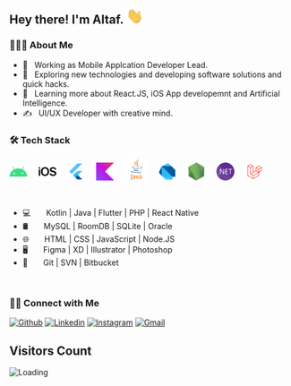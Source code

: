 <h2>Hey there! I'm Altaf. <img src="https://raw.githubusercontent.com/altafc22/altafc22/master/gifs/hi.gif" width="30px"> </h2>

<h3> 👨🏻‍💻 About Me </h3>

- 💼 &nbsp; Working as Mobile Applcation Developer Lead.
- 🤔 &nbsp; Exploring new technologies and developing software solutions and quick hacks.
- 🌱 &nbsp; Learning more about React.JS, iOS App developemnt and Artificial Intelligence.
- ✍️ &nbsp; UI/UX Developer with creative mind.

<h3>🛠 Tech Stack</h3>

[<img src="https://raw.githubusercontent.com/github/explore/cfd26557025b2ccaa2d3d25f3e518e29ebea05c5/topics/android/android.png" alt="Android logo" width="32">](https://developer.android.com/)&nbsp;&nbsp;&nbsp;&nbsp;&nbsp;[<img src="https://raw.githubusercontent.com/github/explore/cfd26557025b2ccaa2d3d25f3e518e29ebea05c5/topics/ios/ios.png" alt="ios logo" width="32">](https://developer.apple.com/)&nbsp;&nbsp;&nbsp;&nbsp;&nbsp;[<img src="https://raw.githubusercontent.com/github/explore/cfd26557025b2ccaa2d3d25f3e518e29ebea05c5/topics/flutter/flutter.png" alt="flutter logo" width="32">](https://flutter.dev/)&nbsp;&nbsp;&nbsp;&nbsp;&nbsp;[<img src="https://raw.githubusercontent.com/github/explore/80688e429a7d4ef2fca1e82350fe8e3517d3494d/topics/kotlin/kotlin.png" alt="Kotlin logo" width="32">](https://kotlinlang.org/)&nbsp;&nbsp;&nbsp;&nbsp;&nbsp;[<img src="https://raw.githubusercontent.com/github/explore/cfd26557025b2ccaa2d3d25f3e518e29ebea05c5/topics/java/java.png" alt="Java logo" width="40">](https://www.java.com/en/)&nbsp;&nbsp;&nbsp;&nbsp;&nbsp;[<img src="https://raw.githubusercontent.com/github/explore/cfd26557025b2ccaa2d3d25f3e518e29ebea05c5/topics/dart/dart.png" alt="Dart logo" width="32">](https://dart.dev/)&nbsp;&nbsp;&nbsp;&nbsp;&nbsp;[<img src="https://raw.githubusercontent.com/github/explore/cfd26557025b2ccaa2d3d25f3e518e29ebea05c5/topics/nodejs/nodejs.png" alt="Node.JS logo" width="32">](https://nodejs.org/)&nbsp;&nbsp;&nbsp;&nbsp;&nbsp;[<img src="https://raw.githubusercontent.com/github/explore/cfd26557025b2ccaa2d3d25f3e518e29ebea05c5/topics/dotnet/dotnet.png" alt=".Net logo" width="32">](https://dotnet.microsoft.com/)&nbsp;&nbsp;&nbsp;&nbsp;&nbsp;[<img src="https://raw.githubusercontent.com/github/explore/cfd26557025b2ccaa2d3d25f3e518e29ebea05c5/topics/laravel/laravel.png" alt="Laravel logo" width="32">](https://laravel.com/)


<br/>

- 💻 &nbsp;&nbsp;&nbsp;&nbsp;&nbsp; Kotlin | Java | Flutter | PHP | React Native
- 🛢 &nbsp;&nbsp;&nbsp;&nbsp;&nbsp; MySQL | RoomDB | SQLite | Oracle
- 🌐 &nbsp;&nbsp;&nbsp;&nbsp;&nbsp; HTML | CSS | JavaScript | Node.JS 
- 🖥 &nbsp;&nbsp;&nbsp;&nbsp;&nbsp; Figma | XD | Illustrator | Photoshop
- 🔧 &nbsp;&nbsp;&nbsp;&nbsp;&nbsp; Git | SVN | Bitbucket

<br/>

<!-- [![Altaf's GitHub Stats](https://github-readme-stats.vercel.app/api?username=altafc22&show_icons=true)](https://github.com/altafc22) -->

<h3> 🤝🏻 Connect with Me </h3>

[![Github](https://img.shields.io/badge/-Github-000?style=flat&logo=Github&logoColor=white)](https://github.com/altafc22)
 [![Linkedin](https://img.shields.io/badge/-LinkedIn-blue?style=flat&logo=Linkedin&logoColor=white)](https://www.linkedin.com/in/altafc22/)
 [![Instagram](https://img.shields.io/badge/-Instagram-c13584?style=flat&labelColor=c13584&logo=instagram&logoColor=white)](https://www.instagram.com/im.altaf/)
 [![Gmail](https://img.shields.io/badge/-Gmail-c14438?style=flat&logo=Gmail&logoColor=white)](mailto:altafc22@gmail.com)

## Visitors Count

<img align="left" src = "https://profile-counter.glitch.me/altafc22/count.svg" alt ="Loading">
